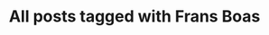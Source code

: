 ---
layout: tag
title: "All posts tagged with Frans Boas"
permalink: /weblog/tags/frans-boas/
taxonomy: Frans Boas
---